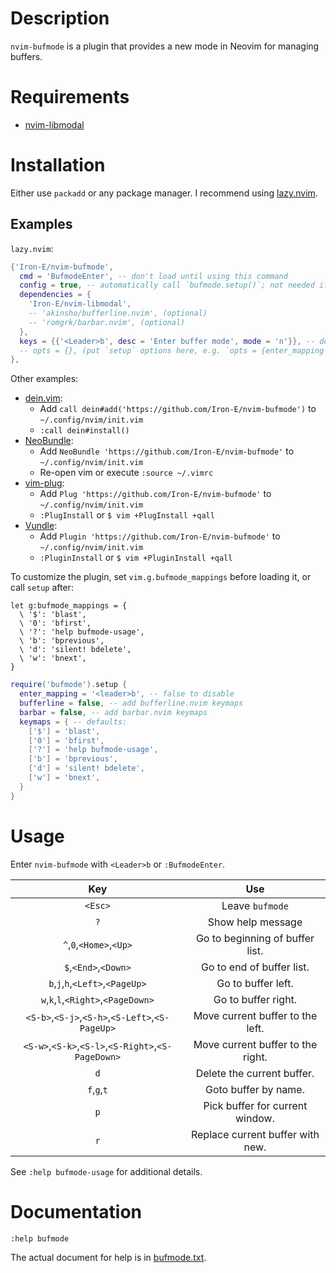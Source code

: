# Description

`nvim-bufmode` is a plugin that provides a new mode in Neovim for managing buffers.

# Requirements

* [nvim-libmodal](https://github.com/Iron-E/nvim-libmodal)

# Installation

Either use `packadd` or any package manager. I recommend using [lazy.nvim](https://github.com/folke/lazy.nvim).

## Examples

`lazy.nvim`:

```lua
{'Iron-E/nvim-bufmode',
  cmd = 'BufmodeEnter', -- don't load until using this command
  config = true, -- automatically call `bufmode.setup()`; not needed if you specify `opts`
  dependencies = {
    'Iron-E/nvim-libmodal',
    -- 'akinsho/bufferline.nvim', (optional)
    -- 'romgrk/barbar.nvim', (optional)
  },
  keys = {{'<Leader>b', desc = 'Enter buffer mode', mode = 'n'}}, -- don't load until pressing these keys
  -- opts = {}, (put `setup` options here, e.g. `opts = {enter_mapping = false}`
},
```

Other examples:

* [dein.vim](https://github.com/Shougo/dein.vim):
  * Add `call dein#add('https://github.com/Iron-E/nvim-bufmode')` to `~/.config/nvim/init.vim`
  * `:call dein#install()`
* [NeoBundle](https://github.com/Shougo/neobundle.vim):
  * Add `NeoBundle 'https://github.com/Iron-E/nvim-bufmode'` to `~/.config/nvim/init.vim`
  * Re-open vim or execute `:source ~/.vimrc`
* [vim-plug](https://github.com/junegunn/vim-plug):
  * Add `Plug 'https://github.com/Iron-E/nvim-bufmode'` to `~/.config/nvim/init.vim`
  * `:PlugInstall` or `$ vim +PlugInstall +qall`
* [Vundle](https://github.com/gmarik/vundle):
  * Add `Plugin 'https://github.com/Iron-E/nvim-bufmode'` to `~/.config/nvim/init.vim`
  * `:PluginInstall` or `$ vim +PluginInstall +qall`

To customize the plugin, set `vim.g.bufmode_mappings` before loading it, or call
`setup` after:

```vim
let g:bufmode_mappings = {
  \ '$': 'blast',
  \ '0': 'bfirst',
  \ '?': 'help bufmode-usage',
  \ 'b': 'bprevious',
  \ 'd': 'silent! bdelete',
  \ 'w': 'bnext',
}
```
```lua
require('bufmode').setup {
  enter_mapping = '<leader>b', -- false to disable
  bufferline = false, -- add bufferline.nvim keymaps
  barbar = false, -- add barbar.nvim keymaps
  keymaps = { -- defaults:
    ['$'] = 'blast',
    ['0'] = 'bfirst',
    ['?'] = 'help bufmode-usage',
    ['b'] = 'bprevious',
    ['d'] = 'silent! bdelete',
    ['w'] = 'bnext',
  }
}
```

# Usage

Enter `nvim-bufmode` with `<Leader>b` or `:BufmodeEnter`.

| Key                                                | Use                               |
|:--------------------------------------------------:|:---------------------------------:|
| `<Esc>`                                            | Leave `bufmode`                   |
| `?`                                                | Show help message                 |
| `^`,`0`,`<Home>`,`<Up>`                            | Go to beginning of buffer list.   |
| `$`,`<End>`,`<Down>`                               | Go to end of buffer list.         |
| `b`,`j`,`h`,`<Left>`,`<PageUp>`                    | Go to buffer left.                |
| `w`,`k`,`l`,`<Right>`,`<PageDown>`                 | Go to buffer right.               |
| `<S-b>`,`<S-j>`,`<S-h>`,`<S-Left>`,`<S-PageUp>`    | Move current buffer to the left.  |
| `<S-w>`,`<S-k>`,`<S-l>`,`<S-Right>`,`<S-PageDown>` | Move current buffer to the right. |
| `d`                                                | Delete the current buffer.        |
| `f`,`g`,`t`                                        | Goto buffer by name.              |
| `p`                                                | Pick buffer for current window.   |
| `r`                                                | Replace current buffer with new.  |

See `:help bufmode-usage` for additional details.

# Documentation

```vim
:help bufmode
```

The actual document for help is in [bufmode.txt](doc/win.txt).
